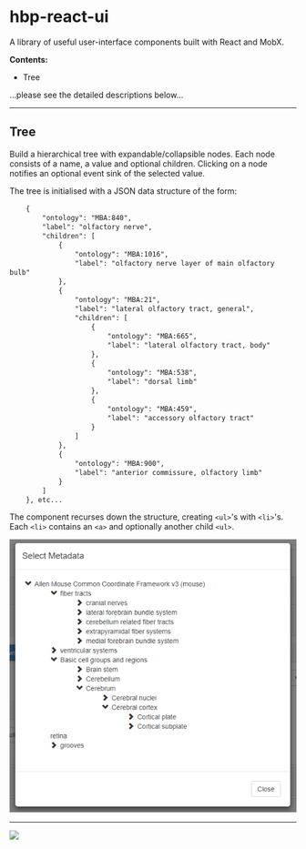 # hbp-react-ui
A library of useful user-interface components built with React and MobX.

**Contents:**

* Tree

...please see the detailed descriptions below...

---

## Tree

Build a hierarchical tree with expandable/collapsible nodes. Each node consists of a name, a value and optional children. Clicking on a node notifies an optional event sink of the selected value.

The tree is initialised with a JSON data structure of the form:
```
    {
        "ontology": "MBA:840",
        "label": "olfactory nerve",
        "children": [
            {
                "ontology": "MBA:1016",
                "label": "olfactory nerve layer of main olfactory bulb"
            },
            {
                "ontology": "MBA:21",
                "label": "lateral olfactory tract, general",
                "children": [
                    {
                        "ontology": "MBA:665",
                        "label": "lateral olfactory tract, body"
                    },
                    {
                        "ontology": "MBA:538",
                        "label": "dorsal limb"
                    },
                    {
                        "ontology": "MBA:459",
                        "label": "accessory olfactory tract"
                    }
                ]
            },
            {
                "ontology": "MBA:900",
                "label": "anterior commissure, olfactory limb"
            }
        ]
    }, etc...
```

The component recurses down the structure, creating ```<ul>```'s with ```<li>```'s. Each ```<li>``` contains an ```<a>``` and optionally another child ```<ul>```.

![Tree](https://github.com/HumanBrainProject/hbp-react-ui/blob/master/images/tree.png)

---

![](https://www.humanbrainproject.eu/static/img/HBP_logo.svg)
